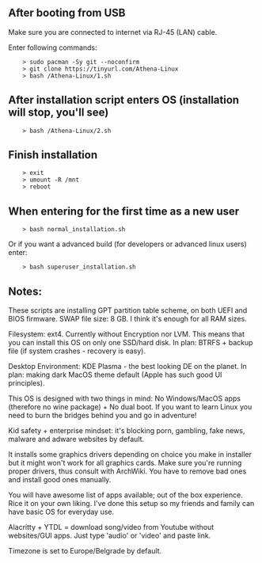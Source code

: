 ## After booting from USB

Make sure you are connected to internet via RJ-45 (LAN) cable.

Enter following commands:

        > sudo pacman -Sy git --noconfirm
        > git clone https://tinyurl.com/Athena-Linux
        > bash /Athena-Linux/1.sh

## After installation script enters OS (installation will stop, you'll see)

        > bash /Athena-Linux/2.sh

## Finish installation

        > exit
        > umount -R /mnt
        > reboot

## When entering for the first time as a new user

        > bash normal_installation.sh

Or if you want a advanced build (for developers or advanced linux users) enter:

        > bash superuser_installation.sh

## Notes:

These scripts are installing GPT partition table scheme, on both UEFI and BIOS firmware.
SWAP file size: 8 GB. I think it's enough for all RAM sizes.

Filesystem: ext4. Currently without Encryption nor LVM. 
This means that you can install this OS on only one SSD/hard disk.
In plan: BTRFS + backup file (if system crashes - recovery is easy).

Desktop Environment: KDE Plasma - the best looking DE on the planet.
In plan: making dark MacOS theme default (Apple has such good UI principles).

This OS is designed with two things in mind: No Windows/MacOS apps (therefore no wine package) + No dual boot. 
If you want to learn Linux you need to burn the bridges behind you and go in adventure!

Kid safety + enterprise mindset: it's blocking porn, gambling, fake news, malware and adware websites by default.

It installs some graphics drivers depending on choice you make in installer but it might won't work for all graphics cards. 
Make sure you're running proper drivers, thus consult with ArchWiki. 
You have to remove bad ones and install good ones manually.

You will have awesome list of apps available; out of the box experience. 
Rice it on your own liking. 
I've done this setup so my friends and family can have basic OS for everyday use.

Alacritty + YTDL = download song/video from Youtube without websites/GUI apps. Just type 'audio' or 'video' and paste link.

Timezone is set to Europe/Belgrade by default.
